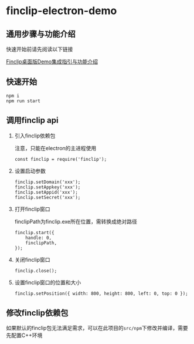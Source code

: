 # finclip-electron-demo

## 通用步骤与功能介绍

 快速开始前请先阅读以下链接

[Finclip桌面版Demo集成指引与功能介绍](https://github.com/finogeeks/finclip-desktop-demo/tree/master/examples/README.md)

## 快速开始

```
npm i
npm run start
```

## 调用finclip api

1. 引入finclip依赖包

    注意，只能在electron的主进程使用

    ```
    const finclip = require('finclip');
    ```

2. 设置启动参数

    ```
    finclip.setDomain('xxx');
    finclip.setAppkey('xxx');
    finclip.setAppid('xxx');
    finclip.setSecret('xxx');
    ```

3. 打开finclip窗口

   finclipPath为finclip.exe所在位置，需转换成绝对路径
    ```
    finclip.start({
        handle: 0,
        finclipPath,
    });
    ```

4. 关闭finclip窗口

    ```
    finclip.close();
    ```

5. 设置finclip窗口的位置和大小

    ```
    finclip.setPosition({ width: 800, height: 800, left: 0, top: 0 });
    ```

## 修改finclip依赖包

如果默认的finclip包无法满足需求，可以在此项目的`src/npm`下修改并编译，需要先配置C++环境
